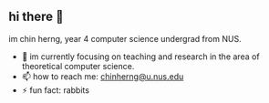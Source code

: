 ## hi there 👋

im chin herng, year 4 computer science undergrad from NUS.
- 🔭 im currently focusing on teaching and research in the area of theoretical computer science.
- 📫 how to reach me: chinherng@u.nus.edu
- ⚡ fun fact: rabbits
